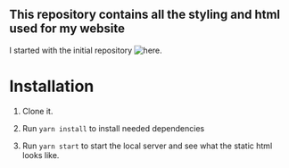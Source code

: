 ## This repository contains all the styling and html used for my website
I started with the initial repository ![here](https://github.com/programmiri/brunch-setup-bootstrap4).

# Installation

   1. Clone it.
   
   2. Run `yarn install` to install needed dependencies
   
   3. Run `yarn start` to start the local server and see what the static html looks like.
